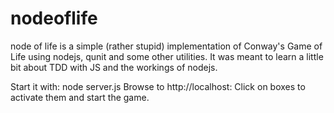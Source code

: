 nodeoflife
==========
node of life is a simple (rather stupid) implementation of Conway's Game of Life using nodejs, qunit and some other utilities. It was meant to learn a little bit about TDD with JS and the workings of nodejs.

Start it with:
node server.js <port>
Browse to http://localhost:<port>
Click on boxes to activate them and start the game.
